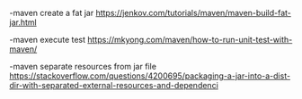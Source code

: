 -maven create a fat jar
https://jenkov.com/tutorials/maven/maven-build-fat-jar.html

-maven execute test
https://mkyong.com/maven/how-to-run-unit-test-with-maven/

-maven separate resources from jar file
https://stackoverflow.com/questions/4200695/packaging-a-jar-into-a-dist-dir-with-separated-external-resources-and-dependenci